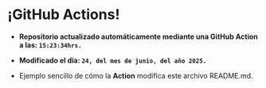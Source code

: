 # ¡GitHub Actions!
* **Repositorio actualizado automáticamente mediante una GitHub Action a las: `15:23:34hrs.`**
* **Modificado el día: `24, del mes de junio, del año 2025.`**

* Ejemplo sencillo de cómo la **Action** modifica este archivo README.md.
